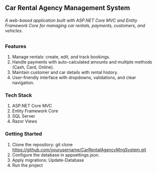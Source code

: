 ## Car Rental Agency Management System
###### A web-based application built with ASP.NET Core MVC and Entity Framework Core for managing car rentals, payments, customers, and vehicles.

### Features
1. Manage rentals: create, edit, and track bookings.
2. Handle payments with auto-calculated amounts and multiple methods (Cash, Card, Online).
3. Maintain customer and car details with rental history.
4. User-friendly interface with dropdowns, validations, and clear navigation.

### Tech Stack
1. ASP.NET Core MVC
2. Entity Framework Core
3. SQL Server
4. Razor Views

### Getting Started
1. Clone the repository:
  git clone https://github.com/yourusername/CarRentalAgencyMngSystem.git
2. Configure the database in appsettings.json.
3. Apply migrations:
  Update-Database
4. Run the project

